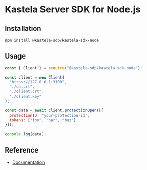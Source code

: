 # Kastela Server SDK for Node.js

## Installation

```bash
npm install @kastela-sdp/kastela-sdk-node
```

## Usage

```js
const { Client } = require("@kastela-sdp/kastela-sdk-node");

const client = new Client(
  "https://127.0.0.1:3100",
  "./ca.crt",
  "./client.crt",
  "./client.key"
);

const data = await client.protectionOpen([{
  protectionID: "your-protection-id",
  tokens: ["foo", "bar", "baz"]
}]);

console.log(data);
```

## Reference

- [Documentation](https://kastela-sdp.github.io/kastela-sdk-node)
